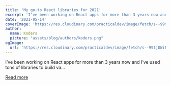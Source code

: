 ```yaml
---
title: 'My go-to React libraries for 2021'
excerpt: 'I’ve been working on React apps for more than 3 years now and I’ve used tons of libraries to build va...'
date: '2021-05-14'
coverImage: 'https://res.cloudinary.com/practicaldev/image/fetch/s--99tjDWiB--/c_imagga_scale,f_auto,fl_progressive,h_420,q_auto,w_1000/https://dev-to-uploads.s3.amazonaws.com/uploads/articles/bieshfh1cbfhxmx8gbvq.png'
author:
  name: Koders
  picture: "assets/blog/authors/koders.png"
ogImage:
  url: 'https://res.cloudinary.com/practicaldev/image/fetch/s--99tjDWiB--/c_imagga_scale,f_auto,fl_progressive,h_420,q_auto,w_1000/https://dev-to-uploads.s3.amazonaws.com/uploads/articles/bieshfh1cbfhxmx8gbvq.png'
---
```


I’ve been working on React apps for more than 3 years now and I’ve used tons of libraries to build va...

[Read more](https://dev.to/julienhery/my-go-to-react-libraries-for-2021-4k1)
